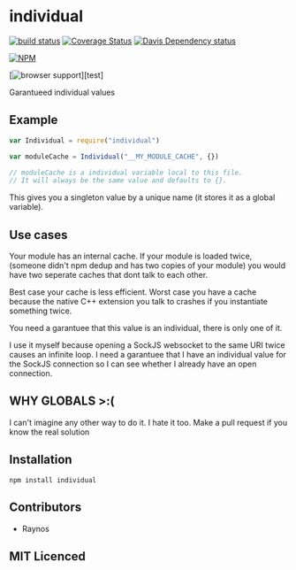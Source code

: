 # individual

[![build status][build-png]][build] [![Coverage Status][cover-png]][cover] [![Davis Dependency status][dep-png]][dep]

[![NPM][npm-png]][npm]

[![browser support][test-png]][test]

Garantueed individual values

## Example

```js
var Individual = require("individual")

var moduleCache = Individual("__MY_MODULE_CACHE", {})

// moduleCache is a individual variable local to this file.
// It will always be the same value and defaults to {}.
```

This gives you a singleton value by a unique name (it stores it
as a global variable).

## Use cases

Your module has an internal cache. If your module is loaded
    twice, (someone didn't npm dedup and has two copies of your
    module) you would have two seperate caches that dont talk
    to each other.

Best case your cache is less efficient. Worst case you have a
    cache because the native C++ extension you talk to crashes
    if you instantiate something twice.

You need a garantuee that this value is an individual, there is
    only one of it.

I use it myself because opening a SockJS websocket to the same
    URI twice causes an infinite loop. I need a garantuee that
    I have an individual value for the SockJS connection so I
    can see whether I already have an open connection.

## WHY GLOBALS >:(

I can't imagine any other way to do it. I hate it too. Make a
    pull request if you know the real solution

## Installation

`npm install individual`

## Contributors

 - Raynos

## MIT Licenced

  [build-png]: https://secure.travis-ci.org/Raynos/individual.png
  [build]: https://travis-ci.org/Raynos/individual
  [cover-png]: https://coveralls.io/repos/Raynos/individual/badge.png
  [cover]: https://coveralls.io/r/Raynos/individual
  [dep-png]: https://david-dm.org/Raynos/individual.png
  [dep]: https://david-dm.org/Raynos/individual
  [test-png]: https://ci.testling.com/Raynos/individual.png
  [tes]: https://ci.testling.com/Raynos/individual
  [npm-png]: https://nodei.co/npm/individual.png?stars&downloads
  [npm]: https://nodei.co/npm/individual

